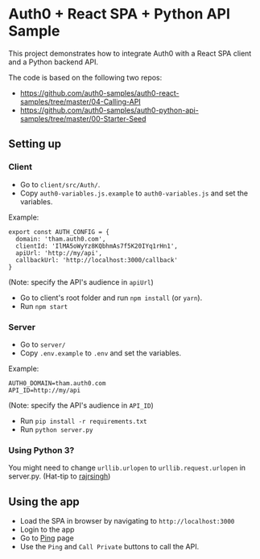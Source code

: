 # Auth0 + React SPA + Python API Sample

This project demonstrates how to integrate Auth0 with a React SPA client and a Python backend API.

The code is based on the following two repos:
* https://github.com/auth0-samples/auth0-react-samples/tree/master/04-Calling-API
* https://github.com/auth0-samples/auth0-python-api-samples/tree/master/00-Starter-Seed

## Setting up

### Client

* Go to `client/src/Auth/`.
* Copy `auth0-variables.js.example` to `auth0-variables.js` and set the variables.

Example:

```
export const AUTH_CONFIG = {
  domain: 'tham.auth0.com',
  clientId: 'IlMA5oWyYz8KQbhmAs7f5K20IYq1rHn1',
  apiUrl: 'http://my/api',
  callbackUrl: 'http://localhost:3000/callback'
}
```

(Note: specify the API's audience in `apiUrl`)

* Go to client's root folder and run `npm install` (or `yarn`).
* Run `npm start`

### Server

* Go to `server/`
* Copy `.env.example` to `.env` and set the variables.

Example:

```
AUTH0_DOMAIN=tham.auth0.com
API_ID=http://my/api
```

(Note: specify the API's audience in `API_ID`)

* Run `pip install -r requirements.txt`
* Run `python server.py`


### Using Python 3?

You might need to change `urllib.urlopen` to `urllib.request.urlopen` in server.py. (Hat-tip to [rajrsingh](https://github.com/rajrsingh))

## Using the app

* Load the SPA in browser by navigating to `http://localhost:3000`
* Login to the app
* Go to [Ping](http://localhost:3000/ping) page
* Use the `Ping` and `Call Private` buttons to call the API.
